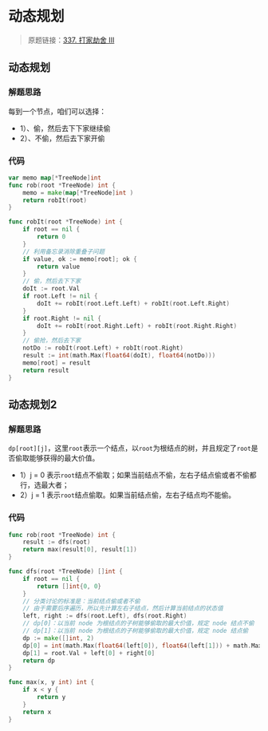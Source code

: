 # 动态规划
> 原题链接：[337. 打家劫舍 III](https://leetcode-cn.com/problems/house-robber/)
## 动态规划
### 解题思路
每到一个节点，咱们可以选择：
* 1）、偷，然后去下下家继续偷
* 2）、不偷，然后去下家开偷
### 代码
```go
var memo map[*TreeNode]int
func rob(root *TreeNode) int {
	memo = make(map[*TreeNode]int )
	return robIt(root)
}

func robIt(root *TreeNode) int {
	if root == nil {
		return 0
	}
	// 利用备忘录消除重叠子问题
	if value, ok := memo[root]; ok {
		return value
	}
	// 偷，然后去下下家
	doIt := root.Val
	if root.Left != nil {
		doIt += robIt(root.Left.Left) + robIt(root.Left.Right)
	}
	if root.Right != nil {
		doIt += robIt(root.Right.Left) + robIt(root.Right.Right)
	}
	// 偷抢，然后去下家
	notDo := robIt(root.Left) + robIt(root.Right)
	result := int(math.Max(float64(doIt), float64(notDo)))
	memo[root] = result
	return result
}
```

## 动态规划2
### 解题思路
``dp[root][j]``，这里``root``表示一个结点，以``root``为根结点的树，并且规定了``root``是否偷取能够获得的最大价值。
* 1）j = 0 表示``root``结点不偷取；如果当前结点不偷，左右子结点偷或者不偷都行，选最大者；
* 2）j = 1 表示``root``结点偷取。如果当前结点偷，左右子结点均不能偷。

### 代码
```go
func rob(root *TreeNode) int {
	result := dfs(root)
	return max(result[0], result[1])
}

func dfs(root *TreeNode) []int {
	if root == nil {
		return []int{0, 0}
	}
	// 分类讨论的标准是：当前结点偷或者不偷
	// 由于需要后序遍历，所以先计算左右子结点，然后计算当前结点的状态值
	left, right := dfs(root.Left), dfs(root.Right)
	// dp[0]：以当前 node 为根结点的子树能够偷取的最大价值，规定 node 结点不偷
	// dp[1]：以当前 node 为根结点的子树能够偷取的最大价值，规定 node 结点偷
	dp := make([]int, 2)
	dp[0] = int(math.Max(float64(left[0]), float64(left[1])) + math.Max(float64(right[0]), float64(right[1])))
	dp[1] = root.Val + left[0] + right[0]
	return dp
}

func max(x, y int) int {
	if x < y {
		return y
	}
	return x
}
```


